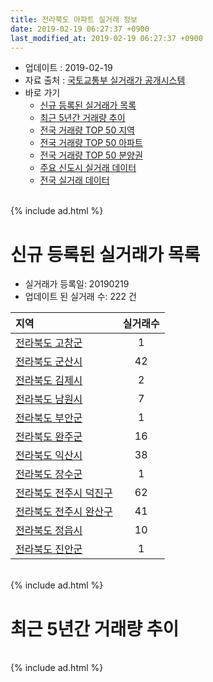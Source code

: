 ```yaml
---
title: 전라북도 아파트 실거래 정보
date: 2019-02-19 06:27:37 +0900
last_modified_at: 2019-02-19 06:27:37 +0900
---
```


* 업데이트 : 2019-02-19
* 자료 출처 : [국토교통부 실거래가 공개시스템](http://rt.molit.go.kr)
* 바로 가기
    * [신규 등록된 실거래가 목록](#신규-등록된-실거래가-목록)
    * [최근 5년간 거래량 추이](#최근-5년간-거래량-추이)
    * [전국 거래량 TOP 50 지역](https://inasie.github.io/apt-trade-info/최근-3개월-전국에서-가장-거래가-많이-발생한-지역)
    * [전국 거래량 TOP 50 아파트](https://inasie.github.io/apt-trade-info/최근-3개월-전국에서-가장-거래가-많이-발생한-아파트)
    * [전국 거래량 TOP 50 분양권](https://inasie.github.io/apt-trade-info/최근-3개월-전국에서-가장-거래가-많이-발생한-분양권)
    * [주요 신도시 실거래 데이터](https://inasie.github.io/apt-trade-info/주요-신도시)
    * [전국 실거래 데이터](https://inasie.github.io/apt-trade-info/전국)

<br>
{% include ad.html %}
<br>

# 신규 등록된 실거래가 목록
* 실거래가 등록일: 20190219
* 업데이트 된 실거래 수: 222 건


|지역|실거래수|
|:---|:---:|
|[전라북도 고창군](https://inasie.github.io/apt-trade-info/전라북도-고창군)|1|
|[전라북도 군산시](https://inasie.github.io/apt-trade-info/전라북도-군산시)|42|
|[전라북도 김제시](https://inasie.github.io/apt-trade-info/전라북도-김제시)|2|
|[전라북도 남원시](https://inasie.github.io/apt-trade-info/전라북도-남원시)|7|
|[전라북도 부안군](https://inasie.github.io/apt-trade-info/전라북도-부안군)|1|
|[전라북도 완주군](https://inasie.github.io/apt-trade-info/전라북도-완주군)|16|
|[전라북도 익산시](https://inasie.github.io/apt-trade-info/전라북도-익산시)|38|
|[전라북도 장수군](https://inasie.github.io/apt-trade-info/전라북도-장수군)|1|
|[전라북도 전주시 덕진구](https://inasie.github.io/apt-trade-info/전라북도-전주시-덕진구)|62|
|[전라북도 전주시 완산구](https://inasie.github.io/apt-trade-info/전라북도-전주시-완산구)|41|
|[전라북도 정읍시](https://inasie.github.io/apt-trade-info/전라북도-정읍시)|10|
|[전라북도 진안군](https://inasie.github.io/apt-trade-info/전라북도-진안군)|1|


<br>
{% include ad.html %}
<br>

# 최근 5년간 거래량 추이


<div style="width:100%;">
    <canvas id="deal_progress" height="200"></canvas>
</div>

<script>
new Chart(document.getElementById("deal_progress"), {
    type: 'line',
    data: {
        labels: ['201402','201403','201404','201405','201406','201407','201408','201409','201410','201411','201412','201501','201502','201503','201504','201505','201506','201507','201508','201509','201510','201511','201512','201601','201602','201603','201604','201605','201606','201607','201608','201609','201610','201611','201612','201701','201702','201703','201704','201705','201706','201707','201708','201709','201710','201711','201712','201801','201802','201803','201804','201805','201806','201807','201808','201809','201810','201811','201812','201901','201902'],
        datasets: [{
            label: '매매',
            pointRadius: 1,
            data: [1694, 1794, 1448, 1372, 1384, 1436, 1494, 1839, 1988, 1662, 1455, 1906, 1590, 2362, 2069, 1886, 2009, 1807, 1706, 1733, 1929, 1718, 1528, 1594, 1775, 2180, 1868, 1653, 1694, 1638, 1833, 1889, 2221, 1670, 1461, 1329, 1770, 1978, 1679, 1782, 1751, 1602, 1572, 1608, 1515, 1578, 1391, 2545, 1895, 2278, 1717, 1738, 1940, 1601, 1701, 1721, 2033, 1642, 1524, 1340, 265],
            borderColor: "rgba(255, 201, 14, 1)",
            backgroundColor: "rgba(255, 201, 14, 0.5)",
            fill: false,
            lineTension: 0
        },{
            label: '전월세',
            pointRadius: 1,
            data: [1492, 1364, 1217, 1020, 991, 1126, 1250, 1123, 1110, 995, 1079, 1184, 1112, 1385, 1259, 995, 966, 1147, 1201, 972, 1095, 1092, 1170, 1184, 1289, 1289, 1126, 1002, 971, 1071, 1054, 1005, 1168, 1112, 1125, 1062, 1244, 1260, 1045, 1021, 961, 1104, 992, 993, 961, 1102, 1079, 1286, 1213, 1476, 1267, 1237, 1263, 1324, 1131, 989, 1182, 1061, 1027, 1005, 289],
            borderColor: "rgba(0, 141, 185, 1)",
            backgroundColor: "rgba(0, 141, 185, 0.5)",
            fill: false,
            lineTension: 0
        }
        ]
    },
    options: {
        responsive: true,
        title: {
            display: false
        },
        tooltips: {
            mode: 'index',
            intersect: false
        },
        hover: {
            mode: 'nearest',
            intersect: true
        },
        scales: {
            xAxes: [{
                display: true,
                scaleLabel: {
                    display: true,
                    labelString: '년/월'
                }
            }],
            yAxes: [{
                display: true,
                ticks: {
                    suggestedMin: 0,
                },
                scaleLabel: {
                    display: true,
                    labelString: '실거래 수'
                }
            }]
        }
    }
});

</script>


<br>
{% include ad.html %}
<br>

